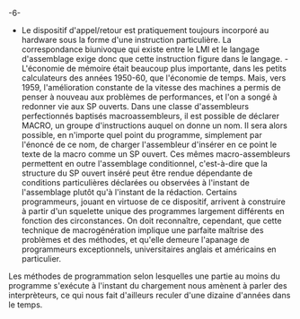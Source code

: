 -6-<line>
- Le dispositif d'appel/retour est pratiquement toujours incorporé au hardware sous la forme d'une instruction particulière. La correspondance biunivoque qui existe entre le LMI et le langage d'assemblage exige donc que cette instruction figure dans le langage. </line>
<line>- L'économie de mémoire était beaucoup plus importante, dans les petits calculateurs des années 1950-60, que l'économie de temps. </line>
<line>Mais, vers 1959, l'amélioration constante de la vitesse des machines a permis de penser à nouveau aux problèmes de performances, et l'on a songé à redonner vie aux SP ouverts.</line>
<line>Dans une classe d'assembleurs perfectionnés baptisés macroassembleurs, il est possible de déclarer MACRO, un groupe d'instructions auquel on donne un nom. Il sera alors possible, en n'importe quel point du programme, simplement par l'énoncé de ce nom, de charger l'assembleur d'insérer en ce point le texte de la macro comme un SP ouvert. Ces mêmes macro-assembleurs permettent en outre l'assemblage conditionnel, c'est-à-dire que la structure du SP ouvert inséré peut être rendue dépendante de conditions particulières déclarées ou observées à l'instant de l'assemblage plutôt qu'à l'instant de la rédaction.</line>
<line>Certains programmeurs, jouant en virtuose de ce dispositif, arrivent à construire à partir d'un squelette unique des programmes largement différents en fonction des circonstances. On doit reconnaître, cependant, que cette technique de macrogénération implique une parfaite maîtrise des problèmes et des méthodes, et qu'elle demeure l'apanage de programmeurs exceptionnels, universitaires anglais et américains en particulier.</line>

<line>Les méthodes de programmation selon lesquelles une partie au moins du programme s'exécute à l'instant du chargement nous amènent à parler des interprèteurs, ce qui nous fait d'ailleurs reculer d'une dizaine d'années dans le temps.</line>